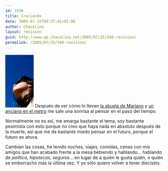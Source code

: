 ```yaml
---
id: 1556
title: Creciendo
date: 2005-07-25T09:37:01+02:00
author: Chavalina
layout: revision
guid: http://www.wp.chavalina.net/2005/07/25/540-revision/
permalink: /2005/07/25/540-revision/
---
```

<img class="imgizqda" src="/imagenes/fotos/cielo-abril.jpg" alt="El cielo despejado de hace unos meses... el tiempo pasa rápido" /> Después de ver c&oacute;mo lo llevan <a href="http://www.uberbin.net/archivos/rants/mi-abuela.php" target="_blank">la abuela de Mariano</a> y <a href="http://www.sdelmont.com/diario/2005/06/21-la_lupa.html" target="_blank">un anciano en el metro</a> me sale una sonrisa al pensar en el paso del tiempo.

Normalmente no es as&iacute;, me amarga bastante el tema, soy bastante pesimista con esto porque no creo que haya nada en absoluto después de la muerte, as&iacute; que me da bastante miedo pensar en el futuro, porque el futuro es ahora.

Cambian las cosas, he tenido noches, viajes, comidas, cenas con mis amigos que han acabado frente a la mesa bebiendo y hablando… hablando de _pol&iacute;tica_, _hipotecas_, _seguros_… en lugar de a quién le gusta quién, o quién se emborrach&oacute; más la &uacute;ltima vez. Y yo s&oacute;lo quiero volver a tener dieciséis.